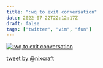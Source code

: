 ```yaml
---
title: ":wq to exit conversation"
date: 2022-07-22T22:12:17Z
draft: false
tags: ["twitter", "vim", "fun"]
---
```


[![:wq to exit conversation][1]][2]

[tweet by @nixcraft](https://twitter.com/nixcraft/status/1550670772921716737)

[1]: /images/wq-to-exit-conversation.jpg
[2]: https://thejenkinscomic.wordpress.com/2020/05/06/memory/
